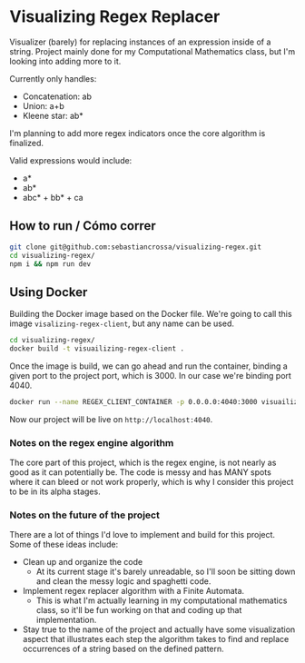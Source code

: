 # Visualizing Regex Replacer

Visualizer (barely) for replacing instances of an expression inside of a string. Project mainly done for my Computational Mathematics class, but I'm looking into adding more to it.

Currently only handles:

- Concatenation: ab
- Union: a+b
- Kleene star: ab\*

I'm planning to add more regex indicators once the core algorithm is finalized.

Valid expressions would include:

- a\*
- ab\*
- abc* + bb* + ca

## How to run / Cómo correr

```bash
git clone git@github.com:sebastiancrossa/visualizing-regex.git
cd visualizing-regex/
npm i && npm run dev
```

## Using Docker

Building the Docker image based on the Docker file. We're going to call this image `visalizing-regex-client`, but any name can be used.

```bash
cd visualizing-regex/
docker build -t visuailizing-regex-client .
```

Once the image is build, we can go ahead and run the container, binding a given port to the project port, which is 3000. In our case we're binding port 4040.

```bash
docker run --name REGEX_CLIENT_CONTAINER -p 0.0.0.0:4040:3000 visuailizing-regex-client
```

Now our project will be live on `http://localhost:4040`.

### Notes on the regex engine algorithm

The core part of this project, which is the regex engine, is not nearly as good as it can potentially be. The code is messy and has MANY spots where it can bleed or not work properly, which is why I consider this project to be in its alpha stages.

### Notes on the future of the project

There are a lot of things I'd love to implement and build for this project. Some of these ideas include:

- Clean up and organize the code
  - At its current stage it's barely unreadable, so I'll soon be sitting down and clean the messy logic and spaghetti code.
- Implement regex replacer algorithm with a Finite Automata.
  - This is what I'm actually learning in my computational mathematics class, so it'll be fun working on that and coding up that implementation.
- Stay true to the name of the project and actually have some visualization aspect that illustrates each step the algorithm takes to find and replace occurrences of a string based on the defined pattern.
